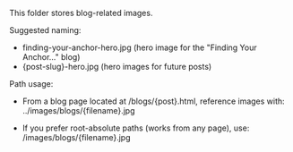 This folder stores blog-related images.

Suggested naming:
- finding-your-anchor-hero.jpg (hero image for the "Finding Your Anchor…" blog)
- {post-slug}-hero.jpg (hero images for future posts)

Path usage:
- From a blog page located at /blogs/{post}.html, reference images with:
  ../images/blogs/{filename}.jpg

- If you prefer root-absolute paths (works from any page), use:
  /images/blogs/{filename}.jpg
